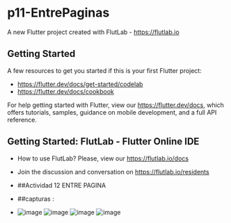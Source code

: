 # p11-EntrePaginas

A new Flutter project created with FlutLab - https://flutlab.io

## Getting Started

A few resources to get you started if this is your first Flutter project:

- https://flutter.dev/docs/get-started/codelab
- https://flutter.dev/docs/cookbook

For help getting started with Flutter, view our
https://flutter.dev/docs, which offers tutorials,
samples, guidance on mobile development, and a full API reference.

## Getting Started: FlutLab - Flutter Online IDE

- How to use FlutLab? Please, view our https://flutlab.io/docs
- Join the discussion and conversation on https://flutlab.io/residents

- ##Actividad 12 ENTRE PAGINA

- ##capturas :

- 
  ![image](https://github.com/SanchezB128/p12-EntrePaginas/assets/143743573/8c92dfe0-4f38-4401-a98e-97ea64f0efcd)
  ![image](https://github.com/SanchezB128/p12-EntrePaginas/assets/143743573/34e7b996-93ec-4308-96b5-a97c96010673)
![image](https://github.com/SanchezB128/p12-EntrePaginas/assets/143743573/974b7f67-d428-438f-aae1-94b41180d816)
![image](https://github.com/SanchezB128/p12-EntrePaginas/assets/143743573/bd577ddc-c177-43c6-927c-0434e01e1276)





